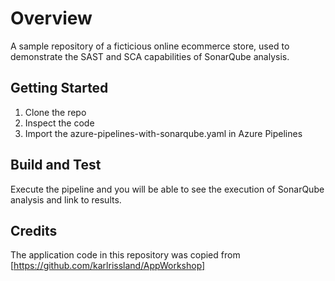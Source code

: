 # Overview
A sample repository of a ficticious online ecommerce store, used to demonstrate the SAST and SCA capabilities of SonarQube analysis.

## Getting Started
1.	Clone the repo
2.	Inspect the code
3.	Import the azure-pipelines-with-sonarqube.yaml in Azure Pipelines

## Build and Test
Execute the pipeline and you will be able to see the execution of SonarQube analysis and link to results.

## Credits
The application code in this repository was copied from [https://github.com/karlrissland/AppWorkshop]
